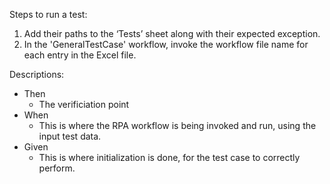 

Steps to run a test:
1. Add their paths to the ‘Tests’ sheet along with their expected exception.
2. In the 'GeneralTestCase' workflow, invoke the workflow file name for each entry in the Excel file. 


Descriptions:
- Then
	- The verificiation point
- When
	- This is where the RPA workflow is being invoked and run, using the input test data.
- Given
	- This is where initialization is done, for the test case to correctly perform.
